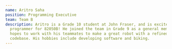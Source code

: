 ```yaml
---
name: Aritro Saha
position: Programming Executive
team: Team B
description: Aritro is a Grade 10 student at John Fraser, and is excited to be a
  programmer for 82050B! He joined the team in Grade 9 as a general member, and
  hopes to work with his teammates to make a great robot with a refined
  codebase. His hobbies include developing software and biking.
---
```

